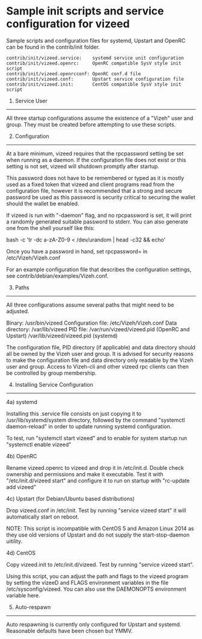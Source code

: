 Sample init scripts and service configuration for vizeed
==========================================================

Sample scripts and configuration files for systemd, Upstart and OpenRC
can be found in the contrib/init folder.

    contrib/init/vizeed.service:    systemd service unit configuration
    contrib/init/vizeed.openrc:     OpenRC compatible SysV style init script
    contrib/init/vizeed.openrcconf: OpenRC conf.d file
    contrib/init/vizeed.conf:       Upstart service configuration file
    contrib/init/vizeed.init:       CentOS compatible SysV style init script

1. Service User
---------------------------------

All three startup configurations assume the existence of a "Vizeh" user
and group.  They must be created before attempting to use these scripts.

2. Configuration
---------------------------------

At a bare minimum, vizeed requires that the rpcpassword setting be set
when running as a daemon.  If the configuration file does not exist or this
setting is not set, vizeed will shutdown promptly after startup.

This password does not have to be remembered or typed as it is mostly used
as a fixed token that vizeed and client programs read from the configuration
file, however it is recommended that a strong and secure password be used
as this password is security critical to securing the wallet should the
wallet be enabled.

If vizeed is run with "-daemon" flag, and no rpcpassword is set, it will
print a randomly generated suitable password to stderr.  You can also
generate one from the shell yourself like this:

bash -c 'tr -dc a-zA-Z0-9 < /dev/urandom | head -c32 && echo'

Once you have a password in hand, set rpcpassword= in /etc/Vizeh/Vizeh.conf

For an example configuration file that describes the configuration settings,
see contrib/debian/examples/Vizeh.conf.

3. Paths
---------------------------------

All three configurations assume several paths that might need to be adjusted.

Binary:              /usr/bin/vizeed
Configuration file:  /etc/Vizeh/Vizeh.conf
Data directory:      /var/lib/vizeed
PID file:            /var/run/vizeed/vizeed.pid (OpenRC and Upstart)
                     /var/lib/vizeed/vizeed.pid (systemd)

The configuration file, PID directory (if applicable) and data directory
should all be owned by the Vizeh user and group.  It is advised for security
reasons to make the configuration file and data directory only readable by the
Vizeh user and group.  Access to Vizeh-cli and other vizeed rpc clients
can then be controlled by group membership.

4. Installing Service Configuration
-----------------------------------

4a) systemd

Installing this .service file consists on just copying it to
/usr/lib/systemd/system directory, followed by the command
"systemctl daemon-reload" in order to update running systemd configuration.

To test, run "systemctl start vizeed" and to enable for system startup run
"systemctl enable vizeed"

4b) OpenRC

Rename vizeed.openrc to vizeed and drop it in /etc/init.d.  Double
check ownership and permissions and make it executable.  Test it with
"/etc/init.d/vizeed start" and configure it to run on startup with
"rc-update add vizeed"

4c) Upstart (for Debian/Ubuntu based distributions)

Drop vizeed.conf in /etc/init.  Test by running "service vizeed start"
it will automatically start on reboot.

NOTE: This script is incompatible with CentOS 5 and Amazon Linux 2014 as they
use old versions of Upstart and do not supply the start-stop-daemon uitility.

4d) CentOS

Copy vizeed.init to /etc/init.d/vizeed. Test by running "service vizeed start".

Using this script, you can adjust the path and flags to the vizeed program by
setting the vizeeD and FLAGS environment variables in the file
/etc/sysconfig/vizeed. You can also use the DAEMONOPTS environment variable here.

5. Auto-respawn
-----------------------------------

Auto respawning is currently only configured for Upstart and systemd.
Reasonable defaults have been chosen but YMMV.
